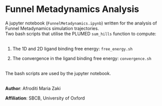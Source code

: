# Funnel Metadynamics Analysis
A jupyter notebook (`FunnelMetadynamics.ipynb`) written for the analysis of Funnel Metadynamics simulation trajectories.
<br>
Two bash scripts that utilise the PLUMED `sum_hills` function to compute:  
<br>
1. The 1D and 2D ligand binding free energy: `free_energy.sh`  

2. The convergence in the ligand binding free energy: `convergence.sh`
<br>
The bash scripts are used by the jupyter notebook.
<br>
<br>

**Author**: Afroditi Maria Zaki
<br>

**Affiliation**: SBCB, University of Oxford
